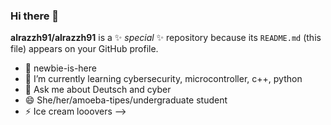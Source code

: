 ### Hi there 👋

**alrazzh91/alrazzh91** is a ✨ _special_ ✨ repository because its `README.md` (this file) appears on your GitHub profile.

- 🔭 newbie-is-here
- 🌱 I’m currently learning cybersecurity, microcontroller, c++, python
- 💬 Ask me about Deutsch and cyber
- 😄 She/her/amoeba-tipes/undergraduate student
- ⚡ Ice cream looovers
-->
